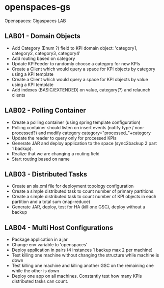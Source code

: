 openspaces-gs
=============

Openspaces: Gigaspaces LAB

LAB01 - Domain Objects
----------------------

+ Add Category (Enum ?) field to KPI domain object: 'category1, category2, category3, category4'
+ Add routing based on category
+ Update KPIFeeder to randomly choose a category for new KPIs
+ Create a Client which would query a space for KPI objects by category using a KPI template
+ Create a Client which would query a space for KPI objects by value using a KPI template
+ Add indexes (BASIC/EXTENDED) on value, category(?) and relaunch clients

LAB02 - Polling Container
-------------------------

+ Create a polling container (using spring template configuration)
+ Polling container should listen on insert events (notify type / non-processed?) and modify category category="processed_"+category
+ Update the reader to query only for processed KPIs 
+ Generate JAR and deploy application to the space (sync2backup 2 part 1 backup).
+ Realize that we are changing a routing field 
+ Start routing based on name 

LAB03 - Distributed Tasks
-------------------------

+ Create an sla.xml file for deployment topology configuration
+ Create a simple distributed task to count number of primary partitions. 
+ Create a simple distributed task to count number of KPI objects in each partition and a total sum (map-reduce)
+ Generate JAR, deploy, test for HA (kill one GSC), deploy without a backup

LAB04 - Multi Host Configurations
---------------------------------

+ Package application in a jar
+ Change env variable to 'openspaces'
+ Deploy application in pairs (4 instances 1 backup max 2 per machine)
+ Test killing one machine without changing the structure while machine is down
+ Test killing one machine and killing another GSC on the remaining one while the other is down
+ Deploy one app on all machines. Constantly test how many KPIs distributed tasks can count.
